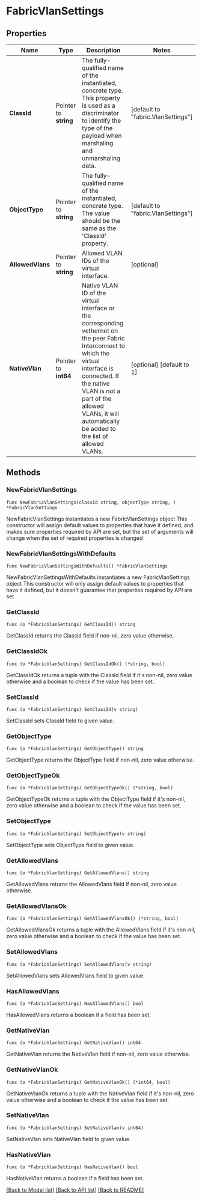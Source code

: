 # FabricVlanSettings

## Properties

Name | Type | Description | Notes
------------ | ------------- | ------------- | -------------
**ClassId** | Pointer to **string** | The fully-qualified name of the instantiated, concrete type. This property is used as a discriminator to identify the type of the payload when marshaling and unmarshaling data. | [default to "fabric.VlanSettings"]
**ObjectType** | Pointer to **string** | The fully-qualified name of the instantiated, concrete type. The value should be the same as the &#39;ClassId&#39; property. | [default to "fabric.VlanSettings"]
**AllowedVlans** | Pointer to **string** | Allowed VLAN IDs of the virtual interface. | [optional] 
**NativeVlan** | Pointer to **int64** | Native VLAN ID of the virtual interface or the corresponding vethernet on the peer Fabric Interconnect to which the virtual interface is connected. If the native VLAN is not a part of the allowed VLANs, it will automatically be added to the list of allowed VLANs. | [optional] [default to 1]

## Methods

### NewFabricVlanSettings

`func NewFabricVlanSettings(classId string, objectType string, ) *FabricVlanSettings`

NewFabricVlanSettings instantiates a new FabricVlanSettings object
This constructor will assign default values to properties that have it defined,
and makes sure properties required by API are set, but the set of arguments
will change when the set of required properties is changed

### NewFabricVlanSettingsWithDefaults

`func NewFabricVlanSettingsWithDefaults() *FabricVlanSettings`

NewFabricVlanSettingsWithDefaults instantiates a new FabricVlanSettings object
This constructor will only assign default values to properties that have it defined,
but it doesn't guarantee that properties required by API are set

### GetClassId

`func (o *FabricVlanSettings) GetClassId() string`

GetClassId returns the ClassId field if non-nil, zero value otherwise.

### GetClassIdOk

`func (o *FabricVlanSettings) GetClassIdOk() (*string, bool)`

GetClassIdOk returns a tuple with the ClassId field if it's non-nil, zero value otherwise
and a boolean to check if the value has been set.

### SetClassId

`func (o *FabricVlanSettings) SetClassId(v string)`

SetClassId sets ClassId field to given value.


### GetObjectType

`func (o *FabricVlanSettings) GetObjectType() string`

GetObjectType returns the ObjectType field if non-nil, zero value otherwise.

### GetObjectTypeOk

`func (o *FabricVlanSettings) GetObjectTypeOk() (*string, bool)`

GetObjectTypeOk returns a tuple with the ObjectType field if it's non-nil, zero value otherwise
and a boolean to check if the value has been set.

### SetObjectType

`func (o *FabricVlanSettings) SetObjectType(v string)`

SetObjectType sets ObjectType field to given value.


### GetAllowedVlans

`func (o *FabricVlanSettings) GetAllowedVlans() string`

GetAllowedVlans returns the AllowedVlans field if non-nil, zero value otherwise.

### GetAllowedVlansOk

`func (o *FabricVlanSettings) GetAllowedVlansOk() (*string, bool)`

GetAllowedVlansOk returns a tuple with the AllowedVlans field if it's non-nil, zero value otherwise
and a boolean to check if the value has been set.

### SetAllowedVlans

`func (o *FabricVlanSettings) SetAllowedVlans(v string)`

SetAllowedVlans sets AllowedVlans field to given value.

### HasAllowedVlans

`func (o *FabricVlanSettings) HasAllowedVlans() bool`

HasAllowedVlans returns a boolean if a field has been set.

### GetNativeVlan

`func (o *FabricVlanSettings) GetNativeVlan() int64`

GetNativeVlan returns the NativeVlan field if non-nil, zero value otherwise.

### GetNativeVlanOk

`func (o *FabricVlanSettings) GetNativeVlanOk() (*int64, bool)`

GetNativeVlanOk returns a tuple with the NativeVlan field if it's non-nil, zero value otherwise
and a boolean to check if the value has been set.

### SetNativeVlan

`func (o *FabricVlanSettings) SetNativeVlan(v int64)`

SetNativeVlan sets NativeVlan field to given value.

### HasNativeVlan

`func (o *FabricVlanSettings) HasNativeVlan() bool`

HasNativeVlan returns a boolean if a field has been set.


[[Back to Model list]](../README.md#documentation-for-models) [[Back to API list]](../README.md#documentation-for-api-endpoints) [[Back to README]](../README.md)


